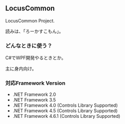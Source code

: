 LocusCommon
--

LocusCommon Project.

読みは、「ろーかすこもん」。



### どんなときに使う？

C#でWPF開発やるときとか。

主に身内向け。



### 対応Framework Version

* .NET Framework 2.0
* .NET Framework 3.5
* .NET Framework 4.0   (Controls Library Supported)
* .NET Framework 4.5   (Controls Library Supported)
* .NET Framework 4.6.1 (Controls Library Supported)
